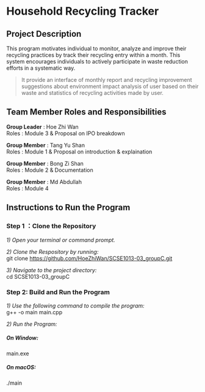 # Household Recycling Tracker
## Project Description
This program motivates individual to monitor, analyze and improve their recycling practices by track their recycling entry within a month. This system encourages individuals to actively participate in waste reduction efforts in a systematic way.
> It provide an interface of monthly report and recycling improvement suggestions about environment impact analysis of user based on their waste and statistics of recycling activities made by user.

## Team Member Roles and Responsibilities 
__Group Leader__ : Hoe Zhi Wan<br>
Roles : Module 3 & Proposal on IPO breakdown

__Group Member__ : Tang Yu Shan<br>
Roles : Module 1 & Proposal on introduction & explaination

__Group Member__ : Bong Zi Shan<br>
Roles : Module 2 & Documentation

__Group Member__ : Md Abdullah<br>
Roles : Module 4



## Instructions to Run the Program
### Step 1 ：Clone the Repository
_1) Open your terminal or command prompt._

_2) Clone the Respository by running:_ <br> 
git clone https://github.com/HoeZhiWan/SCSE1013-03_groupC.git

_3) Navigate to the project directory:_ <br>
cd SCSE1013-03_groupC

### Step 2: Build and Run the Program
_1) Use the following command to compile the program:_ <br>
g++ -o main main.cpp

_2) Run the Program:_
##### On Window: <br>
main.exe
##### On macOS: <br>
./main






